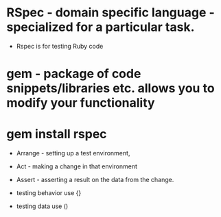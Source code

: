 # RSpec - domain specific language - specialized for a particular task.

- Rspec is for testing Ruby code

# gem - package of code snippets/libraries etc. allows you to modify your functionality

# gem install rspec

- Arrange - setting up a test environment,
- Act - making a change in that environment
- Assert - asserting a result on the data from the change.

- testing behavior use {}
- testing data use ()
